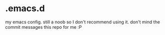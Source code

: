 # .emacs.d
my emacs config. still a noob so I don't recommend using it. don't mind the commit messages this repo for me :P 
